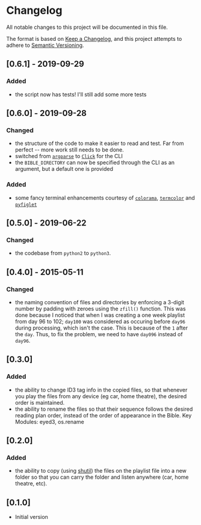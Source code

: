 # Changelog

All notable changes to this project will be documented in this file.

The format is based on [Keep a Changelog](https://keepachangelog.com/en/1.0.0/),
and this project attempts to adhere to [Semantic Versioning](https://semver.org/spec/v2.0.0.html).

## [0.6.1] - 2019-09-29

### Added

- the script now has tests! I'll still add some more tests

## [0.6.0] - 2019-09-28

### Changed

- the structure of the code to make it easier to read and test. Far from perfect -- more work still needs to be done.
- switched from [`argparse`](https://docs.python.org/3/library/argparse.html) to [`Click`](https://click.palletsprojects.com/en/7.x/) for the CLI
- the `BIBLE_DIRECTORY` can now be specified through the CLI as an argument, but a default one is provided

### Added

- some fancy terminal enhancements courtesy of [`colorama`](https://github.com/tartley/colorama), [`termcolor`](https://pypi.org/project/termcolor/) and [`pyfiglet`](https://github.com/pwaller/pyfiglet)

## [0.5.0] - 2019-06-22

### Changed

- the codebase from `python2` to `python3`.

## [0.4.0] - 2015-05-11

### Changed

- the naming convention of files and directories by enforcing a 3-digit number by padding with zeroes using the `zfill()` function. This was done because I noticed that when I was creating a one week playlist from day 96 to 102; `day100` was considered as occuring before `day96` during processing, which isn't the case. This is because of the `1` after the `day`. Thus, to fix the problem, we need to have `day096` instead of `day96`.

## [0.3.0]

### Added

- the ability to change ID3 tag info in the copied files, so that whenever you play the files from any device (eg car, home theatre), the desired order is maintained.
- the ability to rename the files so that their sequence follows the desired reading plan order, instead of the order of appearance in the Bible. Key Modules: eyed3, os.rename

## [0.2.0]

### Added

- the ability to copy (using [shutil](https://docs.python.org/3/library/shutil.html)) the files on the playlist file into a new folder so that you can carry the folder and listen anywhere (car, home theatre, etc).

## [0.1.0]

- Initial version
